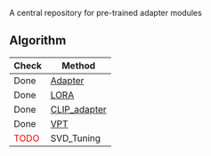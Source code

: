 A central repository for pre-trained adapter modules

## Algorithm

|  Check   | Method  | 
|  ----  | ----  |
| Done  | [Adapter]() |
| Done  | [LORA](https://arxiv.org/abs/2106.09685) |
| Done  | [CLIP_adapter](https://link.springer.com/article/10.1007/s11263-023-01891-x) |
| Done  | [VPT](https://arxiv.org/abs/2203.12119) |
| <font color="red">TODO</font>  | SVD_Tuning |
